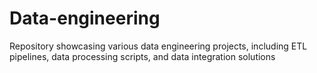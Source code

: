# Data-engineering
Repository showcasing various data engineering projects, including ETL pipelines, data processing scripts, and data integration solutions
